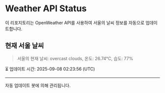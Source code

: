
# Weather API Status

이 리포지토리는 OpenWeather API를 사용하여 서울의 날씨 정보를 자동으로 업데이트합니다.

## 현재 서울 날씨
> 서울의 현재 날씨: overcast clouds, 온도: 26.74°C, 습도: 77%

⏳ 업데이트 시간: 2025-09-08 02:23:56 (UTC)

---
자동 업데이트 봇에 의해 관리됩니다.
